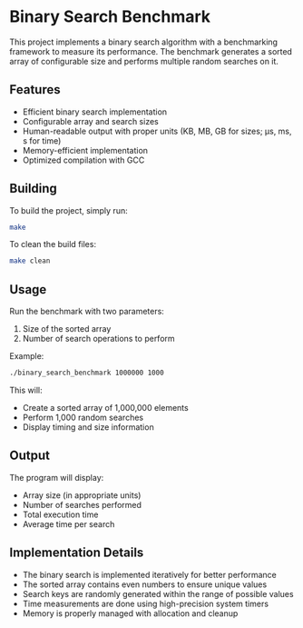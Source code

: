 # Binary Search Benchmark

This project implements a binary search algorithm with a benchmarking framework to measure its performance. The benchmark generates a sorted array of configurable size and performs multiple random searches on it.

## Features

- Efficient binary search implementation
- Configurable array and search sizes
- Human-readable output with proper units (KB, MB, GB for sizes; µs, ms, s for time)
- Memory-efficient implementation
- Optimized compilation with GCC

## Building

To build the project, simply run:

```bash
make
```

To clean the build files:

```bash
make clean
```

## Usage

Run the benchmark with two parameters:
1. Size of the sorted array
2. Number of search operations to perform

Example:
```bash
./binary_search_benchmark 1000000 1000
```

This will:
- Create a sorted array of 1,000,000 elements
- Perform 1,000 random searches
- Display timing and size information

## Output

The program will display:
- Array size (in appropriate units)
- Number of searches performed
- Total execution time
- Average time per search

## Implementation Details

- The binary search is implemented iteratively for better performance
- The sorted array contains even numbers to ensure unique values
- Search keys are randomly generated within the range of possible values
- Time measurements are done using high-precision system timers
- Memory is properly managed with allocation and cleanup